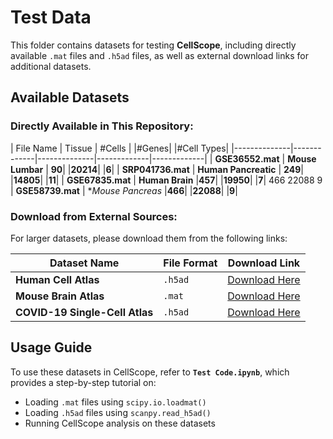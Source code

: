 # Test Data

This folder contains datasets for testing **CellScope**, including directly available `.mat` files and `.h5ad` files, as well as external download links for additional datasets.

## Available Datasets

### Directly Available in This Repository:
| File Name     | Tissue |  #Cells  | |#Genes| |#Cell Types|
|--------------|-------------|--------------|-------------|-------------|
| **GSE36552.mat** | **Mouse Lumbar** | **90**| |**20214**| |**6**| 
| **SRP041736.mat** | **Human Pancreatic** | **249**| |**14805**| |**11**| 
| **GSE67835.mat** | **Human Brain** |**457**| |**19950**| |**7**|  466 22088 9
| **GSE58739.mat** | **Mouse Pancreas* |**466**| |**22088**| |**9**| 


### Download from External Sources:
For larger datasets, please download them from the following links:

| Dataset Name | File Format | Download Link |
|-------------|------------|---------------|
| **Human Cell Atlas** | `.h5ad` | [Download Here](https://example.com/human_cell_atlas) |
| **Mouse Brain Atlas** | `.mat` | [Download Here](https://example.com/mouse_brain_atlas) |
| **COVID-19 Single-Cell Atlas** | `.h5ad` | [Download Here](https://example.com/covid19_atlas) |

## Usage Guide

To use these datasets in CellScope, refer to **`Test Code.ipynb`**, which provides a step-by-step tutorial on:

- Loading `.mat` files using `scipy.io.loadmat()`
- Loading `.h5ad` files using `scanpy.read_h5ad()`
- Running CellScope analysis on these datasets
